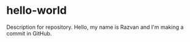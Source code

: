 # hello-world
Description for repository.
Hello, my name is Razvan and I'm making a commit in GitHub.
